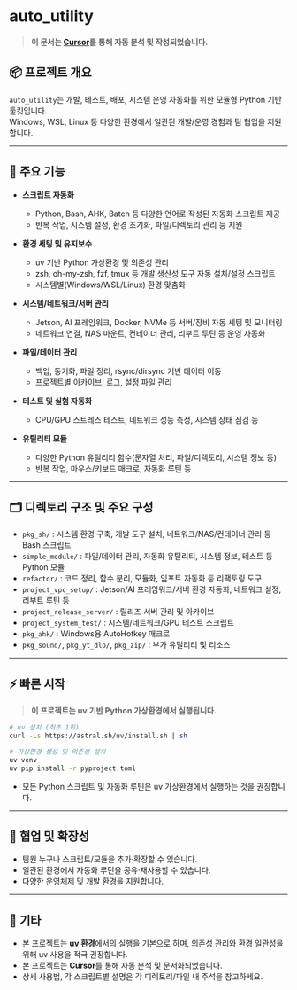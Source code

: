 # auto_utility

> **이 문서는 [Cursor](https://www.cursor.so/)를 통해 자동 분석 및 작성되었습니다.**

## 📦 프로젝트 개요

`auto_utility`는 개발, 테스트, 배포, 시스템 운영 자동화를 위한 모듈형 Python 기반 툴킷입니다.  
Windows, WSL, Linux 등 다양한 환경에서 일관된 개발/운영 경험과 팀 협업을 지원합니다.

---

## 🚀 주요 기능

- **스크립트 자동화**  
  - Python, Bash, AHK, Batch 등 다양한 언어로 작성된 자동화 스크립트 제공
  - 반복 작업, 시스템 설정, 환경 초기화, 파일/디렉토리 관리 등 지원

- **환경 세팅 및 유지보수**  
  - uv 기반 Python 가상환경 및 의존성 관리
  - zsh, oh-my-zsh, fzf, tmux 등 개발 생산성 도구 자동 설치/설정 스크립트
  - 시스템별(Windows/WSL/Linux) 환경 맞춤화

- **시스템/네트워크/서버 관리**  
  - Jetson, AI 프레임워크, Docker, NVMe 등 서버/장비 자동 세팅 및 모니터링
  - 네트워크 연결, NAS 마운트, 컨테이너 관리, 리부트 루틴 등 운영 자동화

- **파일/데이터 관리**  
  - 백업, 동기화, 파일 정리, rsync/dirsync 기반 데이터 이동
  - 프로젝트별 아카이브, 로그, 설정 파일 관리

- **테스트 및 실험 자동화**  
  - CPU/GPU 스트레스 테스트, 네트워크 성능 측정, 시스템 상태 점검 등

- **유틸리티 모듈**  
  - 다양한 Python 유틸리티 함수(문자열 처리, 파일/디렉토리, 시스템 정보 등)
  - 반복 작업, 마우스/키보드 매크로, 자동화 루틴 등

---

## 🗂️ 디렉토리 구조 및 주요 구성

- `pkg_sh/` : 시스템 환경 구축, 개발 도구 설치, 네트워크/NAS/컨테이너 관리 등 Bash 스크립트
- `simple_module/` : 파일/데이터 관리, 자동화 유틸리티, 시스템 정보, 테스트 등 Python 모듈
- `refactor/` : 코드 정리, 함수 분리, 모듈화, 임포트 자동화 등 리팩토링 도구
- `project_vpc_setup/` : Jetson/AI 프레임워크/서버 환경 자동화, 네트워크 설정, 리부트 루틴 등
- `project_release_server/` : 릴리즈 서버 관리 및 아카이브
- `project_system_test/` : 시스템/네트워크/GPU 테스트 스크립트
- `pkg_ahk/` : Windows용 AutoHotkey 매크로
- `pkg_sound/`, `pkg_yt_dlp/`, `pkg_zip/` : 부가 유틸리티 및 리소스

---

## ⚡ 빠른 시작

> **이 프로젝트는 uv 기반 Python 가상환경에서 실행됩니다.**

```bash
# uv 설치 (최초 1회)
curl -Ls https://astral.sh/uv/install.sh | sh

# 가상환경 생성 및 의존성 설치
uv venv
uv pip install -r pyproject.toml
```

- 모든 Python 스크립트 및 자동화 루틴은 uv 가상환경에서 실행하는 것을 권장합니다.

---

## 🤝 협업 및 확장성

- 팀원 누구나 스크립트/모듈을 추가·확장할 수 있습니다.
- 일관된 환경에서 자동화 루틴을 공유·재사용할 수 있습니다.
- 다양한 운영체제 및 개발 환경을 지원합니다.

---

## 📝 기타

- 본 프로젝트는 **uv 환경**에서의 실행을 기본으로 하며, 의존성 관리와 환경 일관성을 위해 uv 사용을 적극 권장합니다.
- 본 프로젝트는 **Cursor**를 통해 자동 분석 및 문서화되었습니다.
- 상세 사용법, 각 스크립트별 설명은 각 디렉토리/파일 내 주석을 참고하세요.
